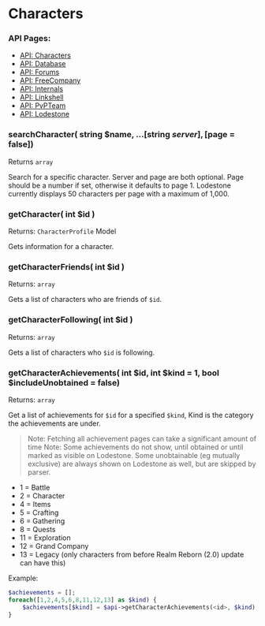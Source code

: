 # Characters

### API Pages:
- [API: Characters](/docs/ApiCharacters.md)
- [API: Database](/docs/ApiDatabase.md)
- [API: Forums](/docs/ApiForums.md)
- [API: FreeCompany](/docs/ApiFreeCompany.md)
- [API: Internals](/docs/ApiInternals.md)
- [API: Linkshell](/docs/ApiLinkshell.md)
- [API: PvPTeam](/docs/ApiPvPTeam.md)
- [API: Lodestone](/docs/ApiLodestone.md)

### searchCharacter( string $name, ...[string $server], [$page = false])
Returns `array`

Search for a specific character. Server and page are both optional. Page should be a number if set, otherwise it defaults to page 1. Lodestone currently displays 50 characters per page with a maximum of 1,000.

### getCharacter( int $id )
Returns: `CharacterProfile` Model

Gets information for a character.

### getCharacterFriends( int $id )
Returns: `array`

Gets a list of characters who are friends of `$id`.

### getCharacterFollowing( int $id )
Returns: `array`

Gets a list of characters who `$id` is following.

### getCharacterAchievements( int $id, int $kind = 1, bool $includeUnobtained = false)
Returns: `array`

Get a list of achievements for `$id` for a specified `$kind`, Kind is the category the achievements are under.
> Note: Fetching all achievement pages can take a significant amount of time
> Note: Some achievements do not show, until obtained or until marked as visible on Lodestone. Some unobtainable (eg mutually exclusive) are always shown on Lodestone as well, but are skipped by parser.
- 1 = Battle
- 2 = Character
- 4 = Items
- 5 = Crafting
- 6 = Gathering
- 8 = Quests
- 11 = Exploration
- 12 = Grand Company
- 13 = Legacy (only characters from before Realm Reborn (2.0) update can have this)

Example:
```php
$achievements = [];
foreach([1,2,4,5,6,8,11,12,13] as $kind) {
    $achievements[$kind] = $api->getCharacterAchievements(<id>, $kind);
}
```
